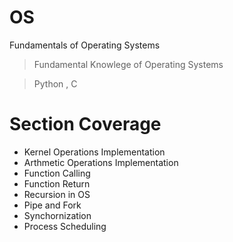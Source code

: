 # OS
Fundamentals of Operating Systems

>  Fundamental Knowlege of Operating Systems

>  Python , C

# Section Coverage

- Kernel Operations Implementation
- Arthmetic Operations Implementation
- Function Calling
- Function Return
- Recursion in OS
- Pipe and Fork 
- Synchornization 
- Process Scheduling
